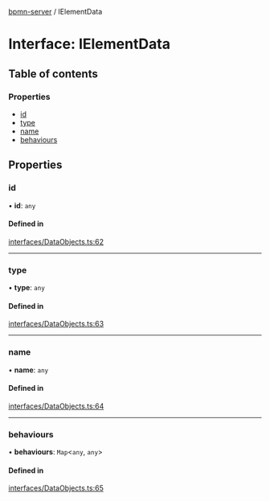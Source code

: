 [bpmn-server](../readme.md) / IElementData

# Interface: IElementData

## Table of contents

### Properties

- [id](IElementData.md#id)
- [type](IElementData.md#type)
- [name](IElementData.md#name)
- [behaviours](IElementData.md#behaviours)

## Properties

### id

• **id**: `any`

#### Defined in

[interfaces/DataObjects.ts:62](https://github.com/bpmnServer/bpmn-server/blob/67a073b/src/interfaces/DataObjects.ts#L62)

___

### type

• **type**: `any`

#### Defined in

[interfaces/DataObjects.ts:63](https://github.com/bpmnServer/bpmn-server/blob/67a073b/src/interfaces/DataObjects.ts#L63)

___

### name

• **name**: `any`

#### Defined in

[interfaces/DataObjects.ts:64](https://github.com/bpmnServer/bpmn-server/blob/67a073b/src/interfaces/DataObjects.ts#L64)

___

### behaviours

• **behaviours**: `Map`\<`any`, `any`\>

#### Defined in

[interfaces/DataObjects.ts:65](https://github.com/bpmnServer/bpmn-server/blob/67a073b/src/interfaces/DataObjects.ts#L65)
